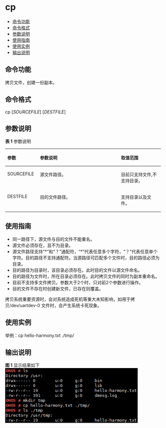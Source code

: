 # cp<a name="ZH-CN_TOPIC_0000001133846484"></a>

-   [命令功能](#section6841203041513)
-   [命令格式](#section24286359150)
-   [参数说明](#section558617385152)
-   [使用指南](#section16128156162)
-   [使用实例](#section19354171211618)
-   [输出说明](#section16754183195914)

## 命令功能<a name="section6841203041513"></a>

拷贝文件，创建一份副本。

## 命令格式<a name="section24286359150"></a>

cp \[_SOURCEFILE_\] \[_DESTFILE_\]

## 参数说明<a name="section558617385152"></a>

**表 1**  参数说明

<a name="table1130mcpsimp"></a>
<table><thead align="left"><tr id="row1136mcpsimp"><th class="cellrowborder" valign="top" width="21%" id="mcps1.2.4.1.1"><p id="p1138mcpsimp"><a name="p1138mcpsimp"></a><a name="p1138mcpsimp"></a>参数</p>
</th>
<th class="cellrowborder" valign="top" width="52%" id="mcps1.2.4.1.2"><p id="p1140mcpsimp"><a name="p1140mcpsimp"></a><a name="p1140mcpsimp"></a>参数说明</p>
</th>
<th class="cellrowborder" valign="top" width="27%" id="mcps1.2.4.1.3"><p id="p1142mcpsimp"><a name="p1142mcpsimp"></a><a name="p1142mcpsimp"></a>取值范围</p>
</th>
</tr>
</thead>
<tbody><tr id="row1143mcpsimp"><td class="cellrowborder" valign="top" width="21%" headers="mcps1.2.4.1.1 "><p id="p1145mcpsimp"><a name="p1145mcpsimp"></a><a name="p1145mcpsimp"></a>SOURCEFILE</p>
</td>
<td class="cellrowborder" valign="top" width="52%" headers="mcps1.2.4.1.2 "><p id="p1147mcpsimp"><a name="p1147mcpsimp"></a><a name="p1147mcpsimp"></a>源文件路径。</p>
</td>
<td class="cellrowborder" valign="top" width="27%" headers="mcps1.2.4.1.3 "><p id="p1149mcpsimp"><a name="p1149mcpsimp"></a><a name="p1149mcpsimp"></a>目前只支持文件,不支持目录。</p>
</td>
</tr>
<tr id="row1150mcpsimp"><td class="cellrowborder" valign="top" width="21%" headers="mcps1.2.4.1.1 "><p id="p1152mcpsimp"><a name="p1152mcpsimp"></a><a name="p1152mcpsimp"></a>DESTFILE</p>
</td>
<td class="cellrowborder" valign="top" width="52%" headers="mcps1.2.4.1.2 "><p id="p1154mcpsimp"><a name="p1154mcpsimp"></a><a name="p1154mcpsimp"></a>目的文件路径。</p>
</td>
<td class="cellrowborder" valign="top" width="27%" headers="mcps1.2.4.1.3 "><p id="p1156mcpsimp"><a name="p1156mcpsimp"></a><a name="p1156mcpsimp"></a>支持目录以及文件。</p>
</td>
</tr>
</tbody>
</table>

## 使用指南<a name="section16128156162"></a>

-   同一路径下，源文件与目的文件不能重名。
-   源文件必须存在，且不为目录。
-   源文件路径支持“\*”和“？”通配符，“\*”代表任意多个字符，“？”代表任意单个字符。目的路径不支持通配符。当源路径可匹配多个文件时，目的路径必须为目录。
-   目的路径为目录时，该目录必须存在。此时目的文件以源文件命名。
-   目的路径为文件时，所在目录必须存在。此时拷贝文件的同时为副本重命名。
-   目前不支持多文件拷贝。参数大于2个时，只对前2个参数进行操作。
-   目的文件不存在时创建新文件，已存在则覆盖。

拷贝系统重要资源时，会对系统造成死机等重大未知影响，如用于拷贝/dev/uartdev-0 文件时，会产生系统卡死现象。

## 使用实例<a name="section19354171211618"></a>

举例：cp hello-harmony.txt ./tmp/

## 输出说明<a name="section16754183195914"></a>

**图 1**  显示结果如下<a name="fig184025115493"></a>  
![](figure/显示结果如下-24.png "显示结果如下-24")

